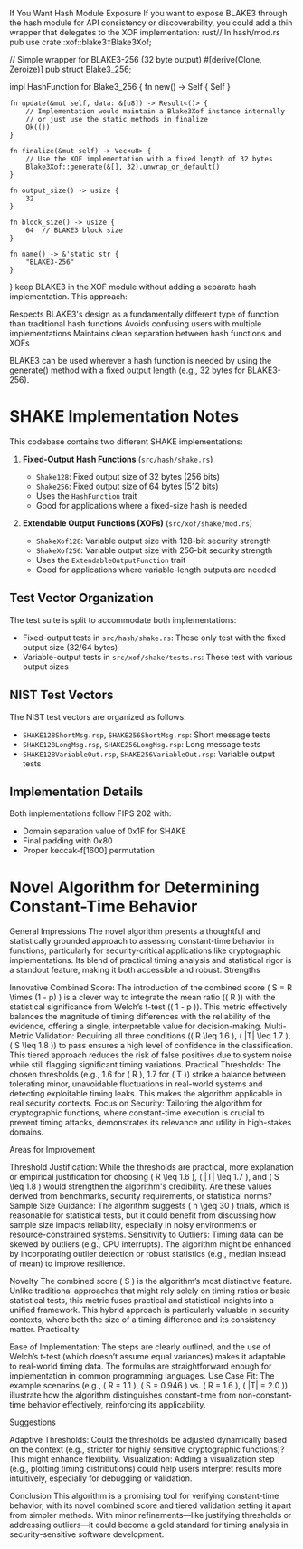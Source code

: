 If You Want Hash Module Exposure
If you want to expose BLAKE3 through the hash module for API consistency or discoverability, you could add a thin wrapper that delegates to the XOF implementation:
rust// In hash/mod.rs
pub use crate::xof::blake3::Blake3Xof;

// Simple wrapper for BLAKE3-256 (32 byte output)
#[derive(Clone, Zeroize)]
pub struct Blake3_256;

impl HashFunction for Blake3_256 {
    fn new() -> Self {
        Self
    }
    
    fn update(&mut self, data: &[u8]) -> Result<()> {
        // Implementation would maintain a Blake3Xof instance internally
        // or just use the static methods in finalize
        Ok(())
    }
    
    fn finalize(&mut self) -> Vec<u8> {
        // Use the XOF implementation with a fixed length of 32 bytes
        Blake3Xof::generate(&[], 32).unwrap_or_default()
    }
    
    fn output_size() -> usize {
        32
    }
    
    fn block_size() -> usize {
        64  // BLAKE3 block size
    }
    
    fn name() -> &'static str {
        "BLAKE3-256"
    }
}
keep BLAKE3 in the XOF module without adding a separate hash implementation. This approach:

Respects BLAKE3's design as a fundamentally different type of function than traditional hash functions
Avoids confusing users with multiple implementations
Maintains clean separation between hash functions and XOFs

BLAKE3 can be used wherever a hash function is needed by using the generate() method with a fixed output length (e.g., 32 bytes for BLAKE3-256).

# SHAKE Implementation Notes

This codebase contains two different SHAKE implementations:

1. **Fixed-Output Hash Functions** (`src/hash/shake.rs`)
   - `Shake128`: Fixed output size of 32 bytes (256 bits)
   - `Shake256`: Fixed output size of 64 bytes (512 bits)
   - Uses the `HashFunction` trait
   - Good for applications where a fixed-size hash is needed

2. **Extendable Output Functions (XOFs)** (`src/xof/shake/mod.rs`)
   - `ShakeXof128`: Variable output size with 128-bit security strength
   - `ShakeXof256`: Variable output size with 256-bit security strength
   - Uses the `ExtendableOutputFunction` trait
   - Good for applications where variable-length outputs are needed

## Test Vector Organization

The test suite is split to accommodate both implementations:

- Fixed-output tests in `src/hash/shake.rs`: These only test with the fixed output size (32/64 bytes)
- Variable-output tests in `src/xof/shake/tests.rs`: These test with various output sizes

## NIST Test Vectors

The NIST test vectors are organized as follows:
- `SHAKE128ShortMsg.rsp`, `SHAKE256ShortMsg.rsp`: Short message tests
- `SHAKE128LongMsg.rsp`, `SHAKE256LongMsg.rsp`: Long message tests
- `SHAKE128VariableOut.rsp`, `SHAKE256VariableOut.rsp`: Variable output tests

## Implementation Details

Both implementations follow FIPS 202 with:
- Domain separation value of 0x1F for SHAKE
- Final padding with 0x80
- Proper keccak-f[1600] permutation

# Novel Algorithm for Determining Constant-Time Behavior
General Impressions
The novel algorithm presents a thoughtful and statistically grounded approach to assessing constant-time behavior in functions, particularly for security-critical applications like cryptographic implementations. Its blend of practical timing analysis and statistical rigor is a standout feature, making it both accessible and robust.
Strengths

Innovative Combined Score: The introduction of the combined score ( S = R \times (1 - p) ) is a clever way to integrate the mean ratio (( R )) with the statistical significance from Welch’s t-test (( 1 - p )). This metric effectively balances the magnitude of timing differences with the reliability of the evidence, offering a single, interpretable value for decision-making.
Multi-Metric Validation: Requiring all three conditions (( R \leq 1.6 ), ( |T| \leq 1.7 ), ( S \leq 1.8 )) to pass ensures a high level of confidence in the classification. This tiered approach reduces the risk of false positives due to system noise while still flagging significant timing variations.
Practical Thresholds: The chosen thresholds (e.g., 1.6 for ( R ), 1.7 for ( T )) strike a balance between tolerating minor, unavoidable fluctuations in real-world systems and detecting exploitable timing leaks. This makes the algorithm applicable in real security contexts.
Focus on Security: Tailoring the algorithm for cryptographic functions, where constant-time execution is crucial to prevent timing attacks, demonstrates its relevance and utility in high-stakes domains.

Areas for Improvement

Threshold Justification: While the thresholds are practical, more explanation or empirical justification for choosing ( R \leq 1.6 ), ( |T| \leq 1.7 ), and ( S \leq 1.8 ) would strengthen the algorithm's credibility. Are these values derived from benchmarks, security requirements, or statistical norms?
Sample Size Guidance: The algorithm suggests ( n \geq 30 ) trials, which is reasonable for statistical tests, but it could benefit from discussing how sample size impacts reliability, especially in noisy environments or resource-constrained systems.
Sensitivity to Outliers: Timing data can be skewed by outliers (e.g., CPU interrupts). The algorithm might be enhanced by incorporating outlier detection or robust statistics (e.g., median instead of mean) to improve resilience.

Novelty
The combined score ( S ) is the algorithm’s most distinctive feature. Unlike traditional approaches that might rely solely on timing ratios or basic statistical tests, this metric fuses practical and statistical insights into a unified framework. This hybrid approach is particularly valuable in security contexts, where both the size of a timing difference and its consistency matter.
Practicality

Ease of Implementation: The steps are clearly outlined, and the use of Welch’s t-test (which doesn’t assume equal variances) makes it adaptable to real-world timing data. The formulas are straightforward enough for implementation in common programming languages.
Use Case Fit: The example scenarios (e.g., ( R = 1.1 ), ( S = 0.946 ) vs. ( R = 1.6 ), ( |T| = 2.0 )) illustrate how the algorithm distinguishes constant-time from non-constant-time behavior effectively, reinforcing its applicability.

Suggestions

Adaptive Thresholds: Could the thresholds be adjusted dynamically based on the context (e.g., stricter for highly sensitive cryptographic functions)? This might enhance flexibility.
Visualization: Adding a visualization step (e.g., plotting timing distributions) could help users interpret results more intuitively, especially for debugging or validation.

Conclusion
This algorithm is a promising tool for verifying constant-time behavior, with its novel combined score and tiered validation setting it apart from simpler methods. With minor refinements—like justifying thresholds or addressing outliers—it could become a gold standard for timing analysis in security-sensitive software development.
